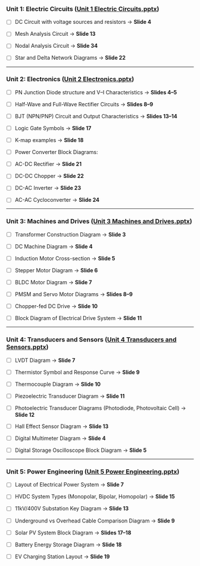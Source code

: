 ### **Unit 1: Electric Circuits** ([Unit 1 Electric Circuits.pptx](C:\Users\Admin\Videos\Study_Videos\EEE\Unit_1_Electric_Circuits.pptx))

- [ ] DC Circuit with voltage sources and resistors → **Slide 4**

- [ ] Mesh Analysis Circuit → **Slide 13**

- [ ] Nodal Analysis Circuit → **Slide 34**

- [ ] Star and Delta Network Diagrams → **Slide 22**


---

### **Unit 2: Electronics** ([Unit 2 Electronics.pptx](C:\Users\Admin\Videos\Study_Videos\EEE\Unit_2_Electronics.pptx))

- [ ] PN Junction Diode structure and V–I Characteristics → **Slides 4–5**

- [ ] Half-Wave and Full-Wave Rectifier Circuits → **Slides 8–9**

- [ ] BJT (NPN/PNP) Circuit and Output Characteristics → **Slides 13–14**

- [ ] Logic Gate Symbols → **Slide 17**

- [ ] K-map examples → **Slide 18**

- [ ] Power Converter Block Diagrams:

- [ ] AC-DC Rectifier → **Slide 21**

- [ ] DC-DC Chopper → **Slide 22**

- [ ] DC-AC Inverter → **Slide 23**

- [ ] AC-AC Cycloconverter → **Slide 24**


---

### **Unit 3: Machines and Drives** ([Unit 3 Machines and Drives.pptx](C:\Users\Admin\Videos\Study_Videos\EEE\Unit_3_Machines_and_Drives.pptx))

- [ ] Transformer Construction Diagram → **Slide 3**

- [ ] DC Machine Diagram → **Slide 4**

- [ ] Induction Motor Cross-section → **Slide 5**

- [ ] Stepper Motor Diagram → **Slide 6**

- [ ] BLDC Motor Diagram → **Slide 7**

- [ ] PMSM and Servo Motor Diagrams → **Slides 8–9**

- [ ] Chopper-fed DC Drive → **Slide 10**

- [ ] Block Diagram of Electrical Drive System → **Slide 11**


---

### **Unit 4: Transducers and Sensors** ([Unit 4 Transducers and Sensors.pptx](C:\Users\Admin\Videos\Study_Videos\EEE\Unit_4_Transducers_and_Sensors.pptx))

- [ ] LVDT Diagram → **Slide 7**

- [ ] Thermistor Symbol and Response Curve → **Slide 9**

- [ ] Thermocouple Diagram → **Slide 10**

- [ ] Piezoelectric Transducer Diagram → **Slide 11**

- [ ] Photoelectric Transducer Diagrams (Photodiode, Photovoltaic Cell) → **Slide 12**

- [ ] Hall Effect Sensor Diagram → **Slide 13**

- [ ] Digital Multimeter Diagram → **Slide 4**

- [ ] Digital Storage Oscilloscope Block Diagram → **Slide 5**


---

### **Unit 5: Power Engineering** ([Unit 5 Power Engineering.pptx](C:\Users\Admin\Videos\Study_Videos\EEE\Unit_5_Power_Engineering.pptx))

- [ ] Layout of Electrical Power System → **Slide 7**

- [ ] HVDC System Types (Monopolar, Bipolar, Homopolar) → **Slide 15**

- [ ] 11kV/400V Substation Key Diagram → **Slide 13**

- [ ] Underground vs Overhead Cable Comparison Diagram → **Slide 9**

- [ ] Solar PV System Block Diagram → **Slides 17–18**

- [ ] Battery Energy Storage Diagram → **Slide 18**

- [ ] EV Charging Station Layout → **Slide 19**


